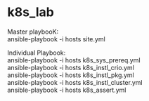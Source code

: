 # k8s_lab

Master playbooK: </br>
ansible-playbook -i hosts site.yml </br>

Individual Playbook: </br>
ansible-playbook -i hosts k8s_sys_prereq.yml </br>
ansible-playbook -i hosts k8s_instl_crio.yml </br>
ansible-playbook -i hosts k8s_instl_pkg.yml  </br>
ansible-playbook -i hosts k8s_instl_cluster.yml  </br>
ansible-playbook -i hosts k8s_assert.yml  </br>

